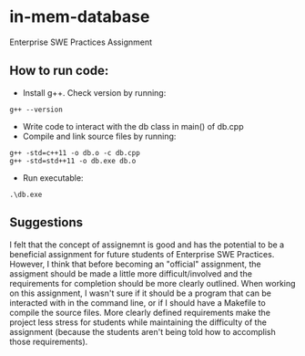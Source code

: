 # in-mem-database
Enterprise SWE Practices Assignment

## How to run code:
- Install g++. Check version by running:
```
g++ --version
```
- Write code to interact with the db class in main() of db.cpp
- Compile and link source files by running:
```
g++ -std=c++11 -o db.o -c db.cpp
g++ -std=std++11 -o db.exe db.o
```
- Run executable:
```
.\db.exe
```

## Suggestions
I felt that the concept of assignemnt is good and has the potential to be a beneficial assignment for future students of Enterprise SWE Practices. However, I think that before becoming an "official" assignment, the assigment should be made a little more difficult/involved and the requirements for completion should be more clearly outlined. When working on this assignment, I wasn't sure if it should be a program that can be interacted with in the command line, or if I should have a Makefile to compile the source files. More clearly defined requirements make the project less stress for students while maintaining the difficulty of the assignment (because the students aren't being told how to accomplish those requirements).

